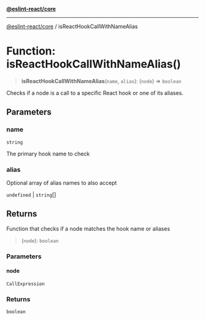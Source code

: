 [**@eslint-react/core**](../README.md)

***

[@eslint-react/core](../README.md) / isReactHookCallWithNameAlias

# Function: isReactHookCallWithNameAlias()

> **isReactHookCallWithNameAlias**(`name`, `alias`): (`node`) => `boolean`

Checks if a node is a call to a specific React hook or one of its aliases.

## Parameters

### name

`string`

The primary hook name to check

### alias

Optional array of alias names to also accept

`undefined` | `string`[]

## Returns

Function that checks if a node matches the hook name or aliases

> (`node`): `boolean`

### Parameters

#### node

`CallExpression`

### Returns

`boolean`
